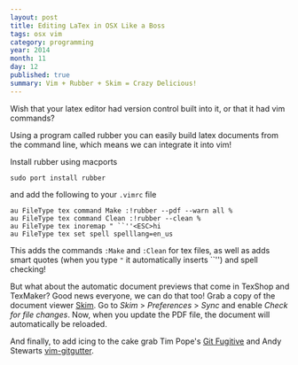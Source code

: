 ```yaml
---
layout: post
title: Editing LaTex in OSX Like a Boss
tags: osx vim
category: programming
year: 2014
month: 11
day: 12
published: true
summary: Vim + Rubber + Skim = Crazy Delicious!
---
```



Wish that your latex editor had version control built into it, or that it had vim commands?

Using a program called rubber you can easily build latex documents from the command line, which means we can integrate it into vim!

Install rubber using macports

```
sudo port install rubber
```

and add the following to your `.vimrc` file

```vim
au FileType tex command Make :!rubber --pdf --warn all %
au FileType tex command Clean :!rubber --clean %
au FileType tex inoremap " ``''<ESC>hi
au FileType tex set spell spelllang=en_us
```

This adds the commands ``:Make`` and ``:Clean`` for tex files, as well as adds smart quotes (when you type ``"`` it automatically inserts \`\`'') and spell checking!

But what about the automatic document previews that come in TexShop and TexMaker? 
Good news everyone, we can do that too! Grab a copy of the document viewer [Skim](http://skim-app.sourceforge.net/). 
Go to _Skim_ > _Preferences_ > _Sync_  and enable _Check for file changes_. 
Now, when you update the PDF file, the document will automatically be reloaded.

And finally, to add icing to the cake grab Tim Pope's [Git Fugitive](https://github.com/tpope/vim-fugitive) and Andy Stewarts [vim-gitgutter](https://github.com/airblade/vim-gitgutter).
